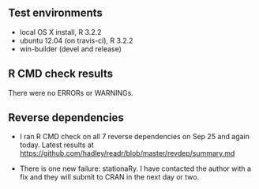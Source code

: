 ## Test environments
* local OS X install, R 3.2.2
* ubuntu 12.04 (on travis-ci), R 3.2.2
* win-builder (devel and release)

## R CMD check results
There were no ERRORs or WARNINGs. 

## Reverse dependencies

* I ran R CMD check on all 7 reverse dependencies on Sep 25 and again today.
  Latest results at https://github.com/hadley/readr/blob/master/revdep/summary.md

* There is one new failure: stationaRy. I have contacted the author with 
  a fix and they will submit to CRAN in the next day or two.
  
  
